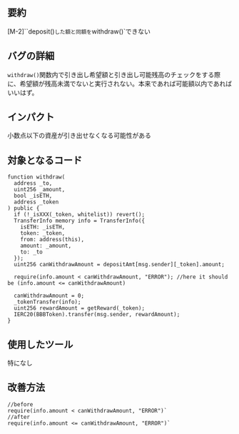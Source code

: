 ## 要約

[M-2]``deposit()`した額と同額を`withdraw()`できない

## バグの詳細

`withdraw()`関数内で引き出し希望額と引き出し可能残高のチェックをする際に、希望額が残高未満でないと実行されない。本来であれば可能額以内であればいいはず。

## インパクト

小数点以下の資産が引き出せなくなる可能性がある

## 対象となるコード

```solidity
function withdraw(
  address _to,
  uint256 _amount,
  bool _isETH,
  address _token
) public {
  if (!_isXXX(_token, whitelist)) revert();
  TransferInfo memory info = TransferInfo({
    isETH: _isETH,
    token: _token,
    from: address(this),
    amount: _amount,
    to: _to
  });
  uint256 canWithdrawAmount = depositAmt[msg.sender][_token].amount;

  require(info.amount < canWithdrawAmount, "ERROR"); //here it should be (info.amount <= canWithdrawAmount)

  canWithdrawAmount = 0;
  _tokenTransfer(info);
  uint256 rewardAmount = getReward(_token);
  IERC20(BBBToken).transfer(msg.sender, rewardAmount);
}

```

## 使用したツール

特になし

## 改善方法

```solidity
//before
require(info.amount < canWithdrawAmount, "ERROR")`
//after
require(info.amount <= canWithdrawAmount, "ERROR")`
```
